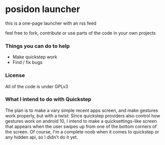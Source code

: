 # posidon launcher

this is a one-page launcher with an rss feed

feel free to fork, contribute or use parts of the code in your own projects

### Things you can do to help
- Make quickstep work
- Find / fix bugs

### License
All of the code is under GPLv3

### What I intend to do with Quickstep
The plan is to make a vary simple recent apps screen, and make gestures work properly, but with a twist:
Since quickstep providers also control how gestures work on android 10, I intend to make a quicksettings-like screen that appears when the user swipes up from one of the bottom corners of the screen. Of course, I'm a complete noob when it comes to quickstep or any hidden api, so I didn't do it yet.
